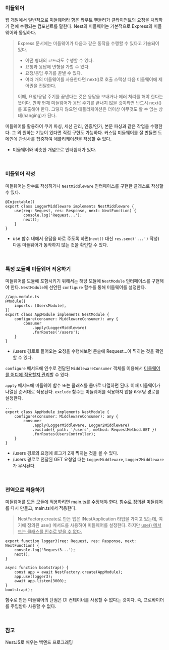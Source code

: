### 미들웨어

웹 개발에서 일반적으로 미들웨어라 함은 라우트 핸들러가 클라이언트의 요청을 처리하기 전에 수행되는 컴포넌트를 말한다. 
Nest의 미들웨어는 기본적으로 Express의 미들웨어와 동일하다. 

> Express 문서에는 미들웨어가 다음과 같은 동작을 수행할 수 있다고 기술되어 있다.
> - 어떤 형태의 코드라도 수행할 수 있다.
> - 요청과 응답에 변형을 가할 수 있다.
> - 요청/응답 주기를 끝낼 수 있다.
> - 여러 개의 미들웨어를 사용한다면 next()로 호출 스택상 다음 미들웨어에 제어권을 전달한다. 
>
> 이때, 요청/응답 주기를 끝낸다는 것은 응답을 보내거나 에러 처리를 해야 한다는 뜻이다. 만약 현재 미들웨어가 응답 주기를 끝내지 않을 것이라면 반드시 next()를 호출해야 한다. 그렇지 않으면 애플리케이션은 더이상 아무것도 할 수 없는 상태(hanging)가 된다. 

미들웨어를 활용하여 쿠키 파싱, 세션 관리, 인증/인가, 본문 파싱과 같은 작업을 수행한다. 
그 외 원하는 기능이 있다면 직접 구현도 가능하다. 커스텀 미들웨어를 잘 만들면 도메인에 관심사를 집중하여 애플리케이션을 작성할 수 있다. 
- 미들웨어와 비슷한 개념으로 인터셉터가 있다. 

<br>

### 미들웨어 작성

미들웨어는 함수로 작성하거나 `NestMiddleware` 인터페이스를 구현한 클래스로 작성할 수 있다. 

```
@Injectable()
export class LoggerMiddleware implements NestMiddleware {
	use(req: Request, res: Response, next: NextFunction) {
		console.log('Request...');
		next();
	}
}
```

- use 함수 내에서 응답을 바로 주도록 하면(`next()` 대신 `res.send('...')` 작성)  다음 미들웨어가 동작하지 않는 것을 확인할 수 있다.

<br>

### 특정 모듈에 미들웨어 적용하기

미들웨어를 모듈에 포함시키기 위해서는 해당 모듈에 `NestModule` 인터페이스를 구현해야 한다. `NestModule`에 선언된 `configure` 함수를 통해 미들웨어를 설정한다. 

```
//app.module.ts
@Module({
	imports: [UsersModule],
})
export class AppModule implements NestModule {
	configure(consumer: MiddlewareConsumer): any {
		consumer
			.apply(LoggerMiddleware)
			.forRoutes('/users');
	}
}
```

- /users 경로로 들어오는 요청을 수행해보면 콘솔에 Request...이 찍히는 것을 확인할 수 있다. 

`configure` 메서드에 인수로 전달된 `MiddlewareConsumer` 객체를 이용해서 <ins>미들웨어를 어디에 적용할지 관리</ins>할 수 있다. 

`apply` 메서드에 미들웨어 함수 또는 클래스를 콤마로 나열하면 된다. 이때 미들웨어가 나열된 순서대로 적용된다. 
`exclude` 함수는 미들웨어를 적용하지 않을 라우팅 경로를 설정한다.

```
...
export class AppModule implements NestModule {
	configure(consumer: MiddlewareConsumer): any {
		consumer
			.apply(LoggerMiddleware, Logger2Middleware)
			.exclude({ path: '/users', method: RequestMethod.GET })
			.forRoutes(UsersController);
	}
}
```

- /users 경로의 요청에 로그가 2개 찍히는 것을 볼 수 있다.
- /users 경로로 전달된 GET 요청일 때는 `LoggerMiddleware`, `Logger2Middleware`가 무시된다. 

<br>

### 전역으로 적용하기

미들웨어를 모든 모듈에 적용하려면 main.ts를 수정해야 한다. <ins>함수로 정의된</ins> 미들웨어를 다시 만들고, main.ts에서 적용한다.

> NestFactory.create로 만든 앱은 INestApplication 타입을 가지고 있는데, 여기에 정의된 use() 메서드를 사용하여 미들웨어를 설정한다. 하지만 <ins>use() 메서드는 클래스를 인수로 받을 수 없다.</ins> 

```
export function logger3(req: Request, res: Response, next: NextFunction) {
	console.log('Request3...');
	next();
}
```

```
async function bootstrap() {
	const app = await NestFactory.create(AppModule);
	app.use(logger3);
	await app.listen(3000);
}
bootstrap();
```

함수로 만든 미들웨어의 단점은 DI 컨테이너를 사용할 수 없다는 것이다. 즉, 프로바이더를 주입받아 사용할 수 없다. 

<br>

### 참고

NestJS로 배우는 백엔드 프로그래밍 

